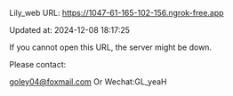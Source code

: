 Lily_web URL: https://1047-61-165-102-156.ngrok-free.app

Updated at: 2024-12-08 18:17:25

If you cannot open this URL, the server might be down.

Please contact: 

goley04@foxmail.com Or Wechat:GL_yeaH